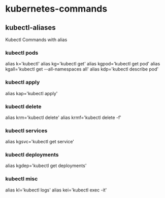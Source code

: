 # kubernetes-commands
## kubectl-aliases
Kubectl Commands with alias

### kubectl pods
alias k='kubectl'
alias kg='kubectl get'
alias kgpod='kubectl get pod'
alias kgall='kubectl get --all-namespaces all'
alias kdp='kubectl describe pod'

### kubectl apply
alias kap='kubectl apply'

### kubectl delete
alias krm='kubectl delete'
alias krmf='kubectl delete -f'

### kubectl services
alias kgsvc='kubectl get service'

### kubectl deployments
alias kgdep='kubectl get deployments'

### kubectl misc
alias kl='kubectl logs'
alias kei='kubectl exec -it'

